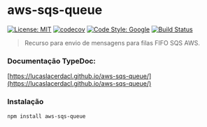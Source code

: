 # aws-sqs-queue
[![License: MIT](https://img.shields.io/badge/License-MIT-yellow.svg)](https://opensource.org/licenses/MIT)
[![codecov](https://codecov.io/gh/lucaslacerdacl/aws-sqs-queue/branch/main/graph/badge.svg?token=UVG7BH29UE)](https://codecov.io/gh/lucaslacerdacl/aws-sqs-queue)
[![Code Style: Google](https://img.shields.io/badge/code%20style-google-blueviolet.svg)](https://github.com/google/gts)
[![Build Status](https://travis-ci.com/lucaslacerdacl/aws-sqs-queue.svg?branch=main)](https://travis-ci.com/lucaslacerdacl/aws-sqs-queue)

> Recurso para envio de mensagens para filas FIFO SQS AWS.

### Documentação TypeDoc:
[https://lucaslacerdacl.github.io/aws-sqs-queue/](https://lucaslacerdacl.github.io/aws-sqs-queue/)

### Instalação
```sh
npm install aws-sqs-queue
```
